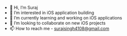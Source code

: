 - 👋 Hi, I’m Suraj
- 👀 I’m interested in iOS application building 
- 🌱 I’m currently learning and working on iOS applications
- 💞️ I’m looking to collaborate on new iOS projects
- 📫 How to reach me - surajsingh4108@gmail.com

<!---
suraj4108/suraj4108 is a ✨ special ✨ repository because its `README.md` (this file) appears on your GitHub profile.
You can click the Preview link to take a look at your changes.
--->
